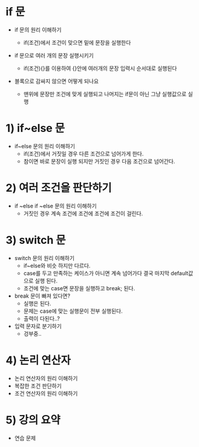 # if 문
- if 문의 원리 이해하기
  - if(조건)에서 조건이 맞으면 밑에 문장을 실행한다
  
- if 문으로 여러 개의 문장 실행시키기
  - if(조건){}를 이용하여 {}안에 여러개의 문장 입력시 순서대로 실행된다
  
- 블록으로 감싸지 않으면 어떻게 되나요
  - 맨위에 문장만 조건에 맞게 실행되고 나머지는 if문이 아닌 그냥 실행값으로 실행
  
# 1) if~else 문
- if~else 문의 원리 이해하기
  - if(조건)에서 거짓일 경우 다른 조건으로 넘어가게 한다.
  - 참이면 바로 문장이 실행 되지만 거짓인 경우 다음 조건으로 넘어간다.
  
# 2) 여러 조건을 판단하기
- if ~else if ~else 문의 원리 이해하기
  - 거짓인 경우 계속 조건에 조건에 조건에 조건이 걸린다.
  
# 3) switch 문
- switch 문의 원리 이해하기
  - if~else와 비슷 하지만 다르다.
  - case를 두고 만족하는 케이스가 아니면 계속 넘어가다 결국 마지막 default값으로 실행 된다.
  - 조건에 맞는 case면 문장을 실행하고 break; 된다.
- break 문이 빠져 있다면?
  - 실행은 된다.
  - 문제는 case에 맞는 실행문이 전부 실행된다.
  - 출력이 다된다..?
- 입력 문자로 분기하기
  - 겅부중..
# 4) 논리 연산자
- 논리 연산자의 원리 이해하기
- 복잡한 조건 판단하기
- 조건 연산자의 원리 이해하기
# 5) 강의 요약
- 연습 문제

